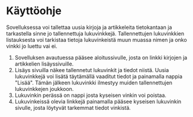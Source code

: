 # Käyttöohje

Sovelluksessa voi tallettaa uusia kirjoja ja artikkeleita tietokantaan ja tarkastella sinne jo tallennettuja lukuvinkkejä. Tallennettujen 
lukuvinkkien listauksesta voi tarkistaa tietoja lukuvinkeistä muun muassa nimen ja onko vinkki jo luettu vai ei.

1. Sovelluksen avautuessa pääsee aloitussivulle, josta on linkki kirjojen ja artikkelien lisäyssivuille.
2. Lisäys sivuilla näkee tallennetut lukuvinkit ja tiedot niistä. Uusia lukuvinkkejä voi lisätä täytämällä vaaditut 
   tiedot ja painamalla nappia "Lisää". Tämän jälkeen lukuvinkki ilmestyy muiden tallennettujen lukuvinkkejen joukkoon.
3. Lukuvinkin perässä on nappi josta kyseisen vinkin voi poistaa.
3. Lukuvinkeissä olevia linkkejä painamalla pääsee kyseisen lukuvinkin sivulle, josta löytyvät tarkemmat tiedot vinkistä.

